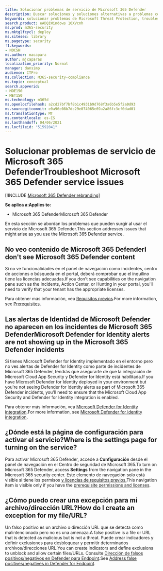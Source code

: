```yaml
---
title: Solucionar problemas de servicio de Microsoft 365 Defender
description: Buscar soluciones y soluciones alternativas a problemas conocidos de Microsoft 365 Defender
keywords: solucionar problemas de Microsoft Threat Protection, troubleshoot, Azure ATP, issues, add-on, settings page
search.product: eADQiWindows 10XVcnh
ms.prod: m365-security
ms.mktglfcycl: deploy
ms.sitesec: library
ms.pagetype: security
f1.keywords:
- NOCSH
ms.author: macapara
author: mjcaparas
localization_priority: Normal
manager: dansimp
audience: ITPro
ms.collection: M365-security-compliance
ms.topic: conceptual
search.appverid:
- MOE150
- MET150
ms.technology: m365d
ms.openlocfilehash: a2cd27bf7bf8b1c4931b9d768f3a6b5e5f2a0d93
ms.sourcegitcommit: e0a96e08b7dc29e074065e69a2a86fc3cf0dad01
ms.translationtype: MT
ms.contentlocale: es-ES
ms.lasthandoff: 04/06/2021
ms.locfileid: "51592041"
---
```

# <a name="troubleshoot-microsoft-365-defender-service-issues"></a><span data-ttu-id="c4f7a-104">Solucionar problemas de servicio de Microsoft 365 Defender</span><span class="sxs-lookup"><span data-stu-id="c4f7a-104">Troubleshoot Microsoft 365 Defender service issues</span></span>

[!INCLUDE [Microsoft 365 Defender rebranding](../includes/microsoft-defender.md)]


<span data-ttu-id="c4f7a-105">**Se aplica a:**</span><span class="sxs-lookup"><span data-stu-id="c4f7a-105">**Applies to:**</span></span>
- <span data-ttu-id="c4f7a-106">Microsoft 365 Defender</span><span class="sxs-lookup"><span data-stu-id="c4f7a-106">Microsoft 365 Defender</span></span>

<span data-ttu-id="c4f7a-107">En esta sección se abordan los problemas que pueden surgir al usar el servicio de Microsoft 365 Defender.</span><span class="sxs-lookup"><span data-stu-id="c4f7a-107">This section addresses issues that might arise as you use the Microsoft 365 Defender service.</span></span>

## <a name="i-dont-see-microsoft-365-defender-content"></a><span data-ttu-id="c4f7a-108">No veo contenido de Microsoft 365 Defender</span><span class="sxs-lookup"><span data-stu-id="c4f7a-108">I don't see Microsoft 365 Defender content</span></span>

<span data-ttu-id="c4f7a-109">Si no ve funcionalidades en el panel de navegación como incidentes, centro de acciones o búsqueda en el portal, deberá comprobar que el inquilino tiene las licencias adecuadas.</span><span class="sxs-lookup"><span data-stu-id="c4f7a-109">If you don't see capabilities on the navigation pane such as the Incidents, Action Center, or Hunting in your portal, you'll need to verify that your tenant has the appropriate licenses.</span></span>

<span data-ttu-id="c4f7a-110">Para obtener más información, vea [Requisitos previos](prerequisites.md).</span><span class="sxs-lookup"><span data-stu-id="c4f7a-110">For more information, see [Prerequisites](prerequisites.md).</span></span>

## <a name="microsoft-defender-for-identity-alerts-are-not-showing-up-in-the-microsoft-365-defender-incidents"></a><span data-ttu-id="c4f7a-111">Las alertas de Identidad de Microsoft Defender no aparecen en los incidentes de Microsoft 365 Defender</span><span class="sxs-lookup"><span data-stu-id="c4f7a-111">Microsoft Defender for Identity alerts are not showing up in the Microsoft 365 Defender incidents</span></span>

<span data-ttu-id="c4f7a-112">Si tienes Microsoft Defender for Identity implementado en el entorno pero no ves alertas de Defender for Identity como parte de incidentes de Microsoft 365 Defender, tendrás que asegurarte de que la integración de Microsoft Cloud App Security y Defender for Identity está habilitada.</span><span class="sxs-lookup"><span data-stu-id="c4f7a-112">If you have Microsoft Defender for Identity deployed in your environment but you're not seeing Defender for Identity alerts as part of Microsoft 365 Defender incidents, you'll need to ensure that the Microsoft Cloud App Security and Defender for Identity integration is enabled.</span></span>

<span data-ttu-id="c4f7a-113">Para obtener más información, vea [Microsoft Defender for Identity integration](/cloud-app-security/mdi-integration).</span><span class="sxs-lookup"><span data-stu-id="c4f7a-113">For more information, see [Microsoft Defender for Identity integration](/cloud-app-security/mdi-integration).</span></span>

## <a name="where-is-the-settings-page-for-turning-on-the-service"></a><span data-ttu-id="c4f7a-114">¿Dónde está la página de configuración para activar el servicio?</span><span class="sxs-lookup"><span data-stu-id="c4f7a-114">Where is the settings page for turning on the service?</span></span>

<span data-ttu-id="c4f7a-115">Para activar Microsoft 365 Defender, accede a **Configuración** desde el panel de navegación en el Centro de seguridad de Microsoft 365.</span><span class="sxs-lookup"><span data-stu-id="c4f7a-115">To turn on Microsoft 365 Defender, access **Settings** from the navigation pane in the Microsoft 365 security center.</span></span> <span data-ttu-id="c4f7a-116">Este elemento de navegación solo está visible si tiene los permisos [y licencias de requisitos previos.](m365d-enable.md#check-license-eligibility-and-required-permissions)</span><span class="sxs-lookup"><span data-stu-id="c4f7a-116">This navigation item is visible only if you have the [prerequisite permissions and licenses](m365d-enable.md#check-license-eligibility-and-required-permissions).</span></span>

## <a name="how-do-i-create-an-exception-for-my-fileurl"></a><span data-ttu-id="c4f7a-117">¿Cómo puedo crear una excepción para mi archivo/dirección URL?</span><span class="sxs-lookup"><span data-stu-id="c4f7a-117">How do I create an exception for my file/URL?</span></span>

<span data-ttu-id="c4f7a-118">Un falso positivo es un archivo o dirección URL que se detecta como malintencionado pero no es una amenaza.</span><span class="sxs-lookup"><span data-stu-id="c4f7a-118">A false positive is a file or URL that is detected as malicious but is not a threat.</span></span> <span data-ttu-id="c4f7a-119">Puede crear indicadores y definir exclusiones para desbloquear y permitir determinados archivos/direcciones URL.</span><span class="sxs-lookup"><span data-stu-id="c4f7a-119">You can create indicators and define exclusions to unblock and allow certain files/URLs.</span></span> <span data-ttu-id="c4f7a-120">Consulte [Dirección de falsos positivos/negativos en Defender para Endpoint](/microsoft-365/security/defender-endpoint/defender-endpoint-false-positives-negatives).</span><span class="sxs-lookup"><span data-stu-id="c4f7a-120">See [Address false positives/negatives in Defender for Endpoint](/microsoft-365/security/defender-endpoint/defender-endpoint-false-positives-negatives).</span></span>


